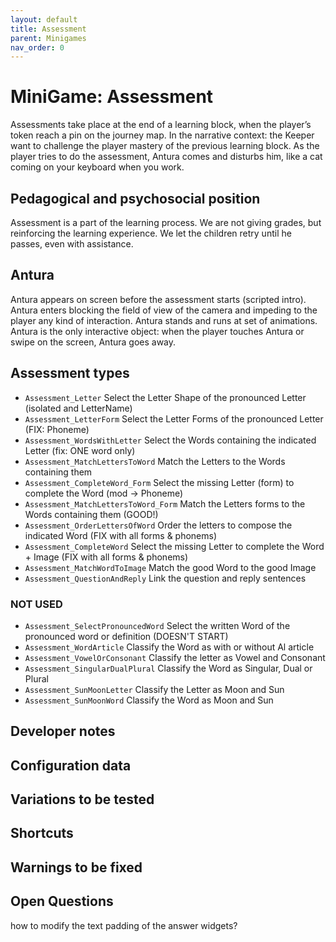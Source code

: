 ```yaml
---
layout: default
title: Assessment
parent: Minigames
nav_order: 0
---
```

# MiniGame: Assessment

Assessments take place at the end of a learning block, when the player’s token reach a pin on the journey map.
In the narrative context: the Keeper want to challenge the player mastery of the previous learning block.
As the player tries to do the assessment, Antura comes and disturbs him, like a cat coming on your keyboard when you work.

## Pedagogical and psychosocial position

Assessment is a part of the learning process.
We are not giving grades, but reinforcing the learning experience.
We let the children retry until he passes, even with assistance.

## Antura

Antura appears on screen before the assessment starts (scripted intro).
Antura enters blocking the field of view of the camera and impeding to the player any kind of interaction.
Antura stands and runs at set of animations.
Antura is the only interactive object: when the player touches Antura or swipe on the screen, Antura goes away.

## Assessment types

- `Assessment_Letter` Select the Letter Shape of the pronounced Letter (isolated and LetterName)
- `Assessment_LetterForm` Select the Letter Forms of the pronounced Letter (FIX: Phoneme)
- `Assessment_WordsWithLetter` Select the Words containing the indicated Letter (fix: ONE word only)
- `Assessment_MatchLettersToWord` Match the Letters to the Words containing them
- `Assessment_CompleteWord_Form` Select the missing Letter (form) to complete the Word (mod -> Phoneme)
- `Assessment_MatchLettersToWord_Form` Match the Letters forms to the Words containing them (GOOD!)
- `Assessment_OrderLettersOfWord` Order the letters to compose the indicated Word (FIX with all forms & phonems)
- `Assessment_CompleteWord` Select the missing Letter to complete the Word + Image (FIX with all forms & phonems)
- `Assessment_MatchWordToImage` Match the good Word to the good Image
- `Assessment_QuestionAndReply` Link the question and reply sentences

### NOT USED

- `Assessment_SelectPronouncedWord` Select the written Word of the pronounced word or definition (DOESN'T START)
- `Assessment_WordArticle` Classify the Word as with or without Al article
- `Assessment_VowelOrConsonant` Classify the letter as Vowel and Consonant
- `Assessment_SingularDualPlural` Classify the Word as Singular, Dual or Plural
- `Assessment_SunMoonLetter` Classify the Letter as Moon and Sun
- `Assessment_SunMoonWord` Classify the Word as Moon and Sun



## Developer notes

## Configuration data

## Variations to be tested

## Shortcuts

## Warnings to be fixed

## Open Questions

how to modify the text padding of the answer widgets?
